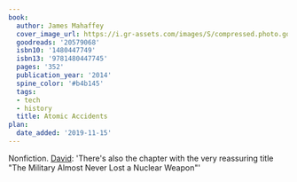 ```yaml
---
book:
  author: James Mahaffey
  cover_image_url: https://i.gr-assets.com/images/S/compressed.photo.goodreads.com/books/1396783468l/20579068._SX98_.jpg
  goodreads: '20579068'
  isbn10: '1480447749'
  isbn13: '9781480447745'
  pages: '352'
  publication_year: '2014'
  spine_color: '#b4b145'
  tags:
  - tech
  - history
  title: Atomic Accidents
plan:
  date_added: '2019-11-15'
---
```


Nonfiction. [David](https://twitter.com/DRMacIver/status/1186347051635957762): 'There's also the chapter with the very reassuring title "The Military Almost Never Lost a Nuclear Weapon"'
